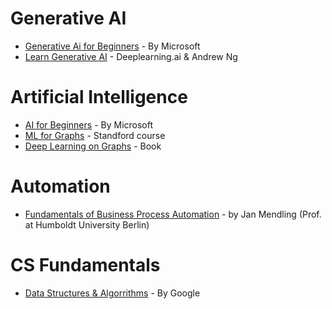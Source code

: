 # Generative AI
- [Generative Ai for Beginners](https://github.com/microsoft/generative-ai-for-beginners) - By Microsoft
- [Learn Generative AI](https://www.deeplearning.ai/short-courses/) - Deeplearning.ai & Andrew Ng

# Artificial Intelligence
- [AI for Beginners](https://microsoft.github.io/AI-For-Beginners/) - By Microsoft
- [ML for Graphs](https://web.stanford.edu/class/cs224w/) - Standford course
- [Deep Learning on Graphs](https://yaoma24.github.io/dlg_book/dlg_book.pdf) - Book

# Automation
- [Fundamentals of Business Process Automation](https://www.youtube.com/playlist?list=PL9iw99lS3Prj5VoC4Bwhmj9Wawd2r-Vtt) -  by Jan Mendling (Prof. at Humboldt University Berlin)

# CS Fundamentals
- [Data Structures & Algorrithms](https://techdevguide.withgoogle.com/paths/data-structures-and-algorithms/) - By Google
